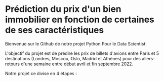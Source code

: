 # Prédiction du prix d'un bien immobilier en fonction de certaines de ses caractéristiques 

Bienvenue sur le Github de notre projet Python Pour le Data Scientist:

L'objectif du projet est de prédire les prix de billets d'avions entre Paris et 5 destinations (Londres, Moscou, Oslo, Madrid et Athènes) pour des allers-retours d'une semaine entre début avril et fin septembre 2022. 

Notre projet ce divise en 4 étapes :
